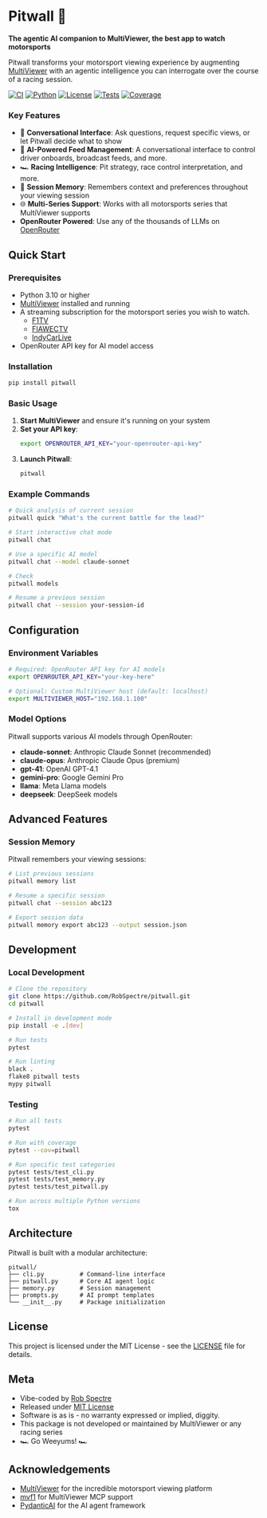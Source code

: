 # Pitwall 🏁

**The agentic AI companion to MultiViewer, the best app to watch motorsports**

Pitwall transforms your motorsport viewing experience by augmenting 
[MultiViewer](https://multiviewer.app)
with an agentic intelligence you can interrogate over the course of a racing
session.

[![CI](https://github.com/RobSpectre/pitwall/workflows/CI/badge.svg)](https://github.com/RobSpectre/pitwall/actions)
[![Python](https://img.shields.io/badge/python-3.10%2B-blue)](https://www.python.org/downloads/)
[![License](https://img.shields.io/badge/license-MIT-green)](LICENSE)
[![Tests](https://img.shields.io/badge/tests-passing-brightgreen)](https://github.com/RobSpectre/pitwall/actions)
[![Coverage](https://img.shields.io/badge/coverage-66%25-yellow)](https://github.com/RobSpectre/pitwall)


### Key Features

- 💬 **Conversational Interface**: Ask questions, request specific views, or let Pitwall decide what to show
- 🤖 **AI-Powered Feed Management**: A conversational interface to control
  driver onboards, broadcast feeds, and more. 
- 🏎️ **Racing Intelligence**: Pit strategy, race control interpretation, and
  more. 
- 🧠 **Session Memory**: Remembers context and preferences throughout your viewing session
- 🌐 **Multi-Series Support**: Works with all motorsports series that MultiViewer supports
-    **OpenRouter Powered**: Use any of the thousands of LLMs on
     [OpenRouter](https://openrouter.ai)


## Quick Start

### Prerequisites

- Python 3.10 or higher
- [MultiViewer](https://multiviewer.app) installed and running
- A streaming subscription for the motorsport series you wish to watch. 
  - [F1TV](https://f1tv.formula1.com/)
  - [FIAWECTV](https://fiawec.tv/page/679a56921229db49627128a6)
  - [IndyCarLive](https://www.indycarlive.com/)
- OpenRouter API key for AI model access

### Installation

```bash
pip install pitwall
```

### Basic Usage

1. **Start MultiViewer** and ensure it's running on your system
2. **Set your API key**:
   ```bash
   export OPENROUTER_API_KEY="your-openrouter-api-key"
   ```
3. **Launch Pitwall**:
   ```bash
   pitwall
   ```

### Example Commands

```bash
# Quick analysis of current session
pitwall quick "What's the current battle for the lead?"

# Start interactive chat mode
pitwall chat

# Use a specific AI model
pitwall chat --model claude-sonnet

# Check 
pitwall models

# Resume a previous session
pitwall chat --session your-session-id
```


## Configuration

### Environment Variables

```bash
# Required: OpenRouter API key for AI models
export OPENROUTER_API_KEY="your-key-here"

# Optional: Custom MultiViewer host (default: localhost)
export MULTIVIEWER_HOST="192.168.1.100"
```

### Model Options

Pitwall supports various AI models through OpenRouter:

- **claude-sonnet**: Anthropic Claude Sonnet (recommended)
- **claude-opus**: Anthropic Claude Opus (premium)
- **gpt-41**: OpenAI GPT-4.1
- **gemini-pro**: Google Gemini Pro
- **llama**: Meta Llama models
- **deepseek**: DeepSeek models

## Advanced Features

### Session Memory

Pitwall remembers your viewing sessions:

```bash
# List previous sessions
pitwall memory list

# Resume a specific session
pitwall chat --session abc123

# Export session data
pitwall memory export abc123 --output session.json
```

## Development

### Local Development

```bash
# Clone the repository
git clone https://github.com/RobSpectre/pitwall.git
cd pitwall

# Install in development mode
pip install -e .[dev]

# Run tests
pytest

# Run linting
black .
flake8 pitwall tests
mypy pitwall
```

### Testing

```bash
# Run all tests
pytest

# Run with coverage
pytest --cov=pitwall

# Run specific test categories
pytest tests/test_cli.py
pytest tests/test_memory.py
pytest tests/test_pitwall.py

# Run across multiple Python versions
tox
```

## Architecture

Pitwall is built with a modular architecture:

```
pitwall/
├── cli.py          # Command-line interface
├── pitwall.py      # Core AI agent logic
├── memory.py       # Session management
├── prompts.py      # AI prompt templates
└── __init__.py     # Package initialization
```

## License

This project is licensed under the MIT License - see the [LICENSE](LICENSE) file for details.

## Meta 

- Vibe-coded by [Rob Spectre](https://brooklynhacker.com)
- Released under [MIT License](https://opensource.org/license/mit)
- Software is as is - no warranty expressed or implied, diggity.
- This package is not developed or maintained by MultiViewer or any racing
  series
- 🏎️ Go Weeyums! 🏎️

## Acknowledgements

- [MultiViewer](https://multiviewer.app) for the incredible motorsport viewing platform
- [mvf1](https://github.com/RobSpectre/mvf1) for MultiViewer MCP support
- [PydanticAI](https://github.com/pydantic/pydantic-ai) for the AI agent framework

